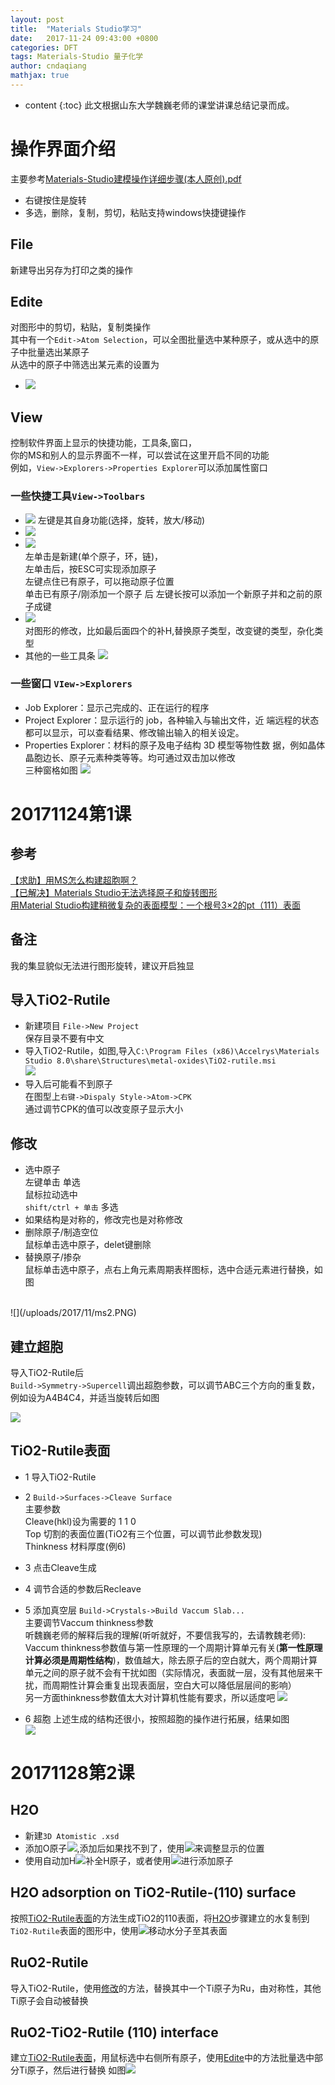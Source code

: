 ```yaml
---
layout: post
title:  "Materials Studio学习"
date:   2017-11-24 09:43:00 +0800
categories: DFT
tags: Materials-Studio 量子化学
author: cndaqiang
mathjax: true
---
```

* content
{:toc}
此文根据山东大学魏巍老师的课堂讲课总结记录而成。












# 操作界面介绍
主要参考[Materials-Studio建模操作详细步骤(本人原创).pdf](/doc/2017/Materials-Studio建模操作详细步骤(本人原创).pdf)<br>
- 右键按住是旋转
- 多选，删除，复制，剪切，粘贴支持windows快捷键操作

## File 
新建导出另存为打印之类的操作
## Edite
对图形中的剪切，粘贴，复制类操作<br>
其中有一个`Edit->Atom Selection`，可以全图批量选中某种原子，或从选中的原子中批量选出某原子<br>
从选中的原子中筛选出某元素的设置为
- ![](/uploads/2017/11/ms7.PNG)

## View
控制软件界面上显示的快捷功能，工具条,窗口，<br>
你的MS和别人的显示界面不一样，可以尝试在这里开启不同的功能<br>
例如，`View->Explorers->Properties Explorer`可以添加属性窗口
### 一些快捷工具`View->Toolbars`
- ![](/uploads/2017/11/ms5.PNG) 左键是其自身功能(选择，旋转，放大/移动)
- ![](/uploads/2017/11/ms8.PNG) 
- ![](/uploads/2017/11/ms4.png)
<br>左单击是新建(单个原子，环，链)，
<br>左单击后，按ESC可实现添加原子
<br>左键点住已有原子，可以拖动原子位置
<br>单击已有原子/刚添加一个原子 后 左键长按可以添加一个新原子并和之前的原子成键
- ![](/uploads/2017/11/ms6.PNG)
<br>对图形的修改，比如最后面四个的补H,替换原子类型，改变键的类型，杂化类型
- 其他的一些工具条
![](/uploads/2017/11/ms9.PNG)

### 一些窗口 `VIew->Explorers`
- Job Explorer：显示己完成的、正在运行的程序
- Project Explorer：显示运行的 job，各种输入与输出文件，近
端远程的状态都可以显示，可以查看结果、修改输出输入的相关设定。
- Properties Explorer：材料的原子及电子结构 3D 模型等物性数
据，例如晶体晶胞边长、原子元素种类等等。均可通过双击加以修改
<br>三种窗格如图
![](/uploads/2017/11/ms10.PNG)


# 20171124第1课
## 参考
[【求助】用MS怎么构建超胞啊？](http://muchong.com/html/201102/2868706.html)
<br>[【已解决】Materials Studio无法选择原子和旋转图形](http://muchong.com/html/201004/1932432.html)
<br>[用Material Studio构建稍微复杂的表面模型：一个根号3×2的pt（111）表面](http://www.v-suan.com/archives/747.html)

## 备注
我的集显貌似无法进行图形旋转，建议开启独显

## 导入TiO2-Rutile
- 新建项目 `File->New Project`
 <br>保存目录不要有中文
- 导入TiO2-Rutile，如图,导入`C:\Program Files (x86)\Accelrys\Materials Studio 8.0\share\Structures\metal-oxides\TiO2-rutile.msi`
<br> ![](/uploads/2017/11/ms1.PNG)
- 导入后可能看不到原子
 <br>在图型上`右键->Dispaly Style->Atom->CPK`
 <br>通过调节CPK的值可以改变原子显示大小
 
## 修改
- 选中原子
 <br> 左键单击 单选
 <br> 鼠标拉动选中
 <br> `shift/ctrl + 单击` 多选
- 如果结构是对称的，修改完也是对称修改
- 删除原子/制造空位
 <br>鼠标单击选中原子，delet键删除
- 替换原子/掺杂
 <br>鼠标单击选中原子，点右上角元素周期表样图标，选中合适元素进行替换，如图
 <br>
 ![](/uploads/2017/11/ms2.PNG)


## 建立超胞
导入TiO2-Rutile后
<br> `Build->Symmetry->Supercell`调出超胞参数，可以调节ABC三个方向的重复数，例如设为A4B4C4，并适当旋转后如图

![](/uploads/2017/11/TiO2-rutile444.bmp)


## TiO2-Rutile表面
- 1 导入TiO2-Rutile
- 2 `Build->Surfaces->Cleave Surface`
<br>主要参数
<br> Cleave(hkl)设为需要的 1 1 0
<br> Top 切割的表面位置(TiO2有三个位置，可以调节此参数发现)
<br> Thinkness 材料厚度(例6)
- 3 点击Cleave生成
- 4 调节合适的参数后Recleave
- 5 添加真空层
 `Build->Crystals->Build Vaccum Slab...`
 <br>主要调节Vaccum thinkness参数
 <br>听魏巍老师的解释后我的理解(听听就好，不要信我写的，去请教魏老师):
 <br> Vaccum thinkness参数值与第一性原理的一个周期计算单元有关(**第一性原理计算必须是周期性结构**)，数值越大，除去原子后的空白就大，两个周期计算单元之间的原子就不会有干扰如图（实际情况，表面就一层，没有其他层来干扰，而周期性计算会重复出现表面层，空白大可以降低层层间的影响）<br>另一方面thinkness参数值太大对计算机性能有要求，所以适度吧
 ![](/uploads/2017/11/TiO2-rutilethinkness.bmp)
 
 
- 6 超胞
上述生成的结构还很小，按照超胞的操作进行拓展，结果如图
<br> ![](/uploads/2017/11/TiO2-rutilethinkness441.bmp)


# 20171128第2课

## H2O
- 新建`3D Atomistic .xsd`
- 添加O原子![](/uploads/2017/11/ms11.PNG),添加后如果找不到了，使用![](/uploads/2017/11/ms12.PNG)来调整显示的位置
- 使用自动加H![](/uploads/2017/11/ms13.PNG)补全H原子，或者使用![](/uploads/2017/11/ms14.PNG)进行添加原子

## H2O adsorption on TiO2-Rutile-(110) surface
按照[TiO2-Rutile表面](/2017/11/24/ms1/#tio2-rutile表面)的方法生成TiO2的110表面，将[H2O](/2017/11/24/ms1/#h2o)步骤建立的水复制到`TiO2-Rutile`表面的图形中，使用![](/uploads/2017/11/ms15.PNG)移动水分子至其表面
## RuO2-Rutile 
导入TiO2-Rutile，使用[修改](/2017/11/24/ms1/#修改)的方法，替换其中一个Ti原子为Ru，由对称性，其他Ti原子会自动被替换
## RuO2-TiO2-Rutile (110) interface 
建立[TiO2-Rutile表面](/2017/11/24/ms1/#tio2-rutile表面)，用鼠标选中右侧所有原子，使用[Edite](/2017/11/24/ms1/#edite)中的方法批量选中部分Ti原子，然后进行替换
如图![](/uploads/2017/11/ms16.PNG)
